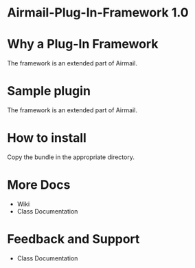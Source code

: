 Airmail-Plug-In-Framework 1.0
============================

Why a Plug-In Framework
============================

The framework is an extended part of Airmail.


Sample plugin
============================

The framework is an extended part of Airmail.

How to install
============================

Copy the bundle in the appropriate directory.

More Docs
============================

- Wiki
- Class Documentation


Feedback and Support
============================
- Class Documentation
